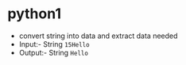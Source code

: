 # python1

- convert string into data and extract data needed
- Input:- String `15Hello`
- Output:- String `Hello`
